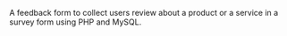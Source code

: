 A feedback form to collect users review about a product or a service in a survey form using PHP and MySQL.
